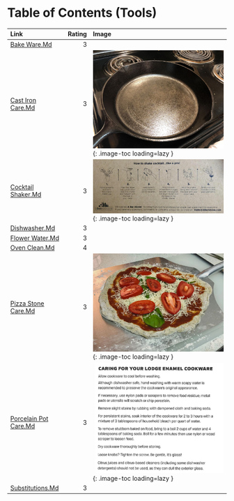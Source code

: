 # Table of Contents (Tools)

| Link                                             |   Rating | Image                                                                           |
|:-------------------------------------------------|---------:|:--------------------------------------------------------------------------------|
| [Bake Ware.Md](./bake_ware.md)                   |        3 | <!-- TODO: Capture image -->                                                    |
| [Cast Iron Care.Md](./cast_iron_care.md)         |        3 | ![cast_iron_care.jpg](./cast_iron_care.jpg){: .image-toc loading=lazy }         |
| [Cocktail Shaker.Md](./cocktail_shaker.md)       |        3 | ![cocktail_shaker.jpeg](./cocktail_shaker.jpeg){: .image-toc loading=lazy }     |
| [Dishwasher.Md](./dishwasher.md)                 |        3 | <!-- TODO: Capture image -->                                                    |
| [Flower Water.Md](./flower_water.md)             |        3 | <!-- TODO: Capture image -->                                                    |
| [Oven Clean.Md](./oven_clean.md)                 |        4 | <!-- TODO: Capture image -->                                                    |
| [Pizza Stone Care.Md](./pizza_stone_care.md)     |        3 | ![pizza_stone_care.jpeg](./pizza_stone_care.jpeg){: .image-toc loading=lazy }   |
| [Porcelain Pot Care.Md](./porcelain_pot_care.md) |        3 | ![porcelain_pot_care.jpg](./porcelain_pot_care.jpg){: .image-toc loading=lazy } |
| [Substitutions.Md](./substitutions.md)           |        3 | <!-- TODO: Capture image -->                                                    |

